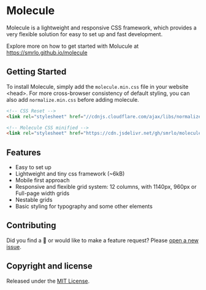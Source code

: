 # Molecule
Molecule is a lightweight and responsive CSS framework, which provides a very flexible solution for easy to set up and fast development.

Explore more on how to get started with Molucule at https://smrlo.github.io/molecule


## Getting Started
To install Molecule, simply add the `molecule.min.css` file in your website &lt;head&gt;. For more cross-browser consistency of default styling, you can also add `normalize.min.css` before adding molecule.

```html
<!-- CSS Reset -->
<link rel="stylesheet" href="//cdnjs.cloudflare.com/ajax/libs/normalize/7.0.0/normalize.min.css">

<!-- Molecule CSS minified -->
<link rel="stylesheet" href="https://cdn.jsdelivr.net/gh/smrlo/molecule/molecule.min.css">
```


## Features
- Easy to set up
- Lightweight and tiny css framework (~6kB)
- Mobile first approach
- Responsive and flexible grid system: 12 columns, with 1140px, 960px or Full-page width grids
- Nestable grids
- Basic styling for typography and some other elements


## Contributing
Did you find a &#x1f41e; or would like to make a feature request? Please [open a new issue](https://github.com/smrlo/molecule/issues).


## Copyright and license
Released under the [MIT License](https://github.com/smrlo/molecule/blob/master/LICENSE).
